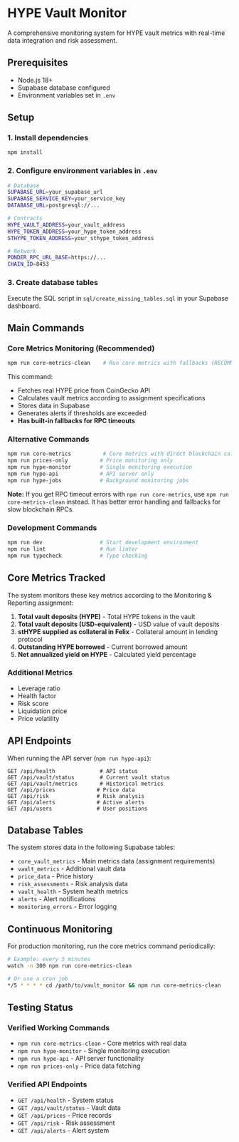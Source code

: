 # HYPE Vault Monitor

A comprehensive monitoring system for HYPE vault metrics with real-time data integration and risk assessment.

## Prerequisites

- Node.js 18+
- Supabase database configured
- Environment variables set in `.env`

## Setup

### 1. Install dependencies
```bash
npm install
```

### 2. Configure environment variables in `.env`
```bash
# Database
SUPABASE_URL=your_supabase_url
SUPABASE_SERVICE_KEY=your_service_key
DATABASE_URL=postgresql://...

# Contracts
HYPE_VAULT_ADDRESS=your_vault_address
HYPE_TOKEN_ADDRESS=your_hype_token_address
STHYPE_TOKEN_ADDRESS=your_sthype_token_address

# Network
PONDER_RPC_URL_BASE=https://...
CHAIN_ID=8453
```

### 3. Create database tables
Execute the SQL script in `sql/create_missing_tables.sql` in your Supabase dashboard.

## Main Commands

### Core Metrics Monitoring (Recommended)
```bash
npm run core-metrics-clean    # Run core metrics with fallbacks (RECOMMENDED)
```

This command:
- Fetches real HYPE price from CoinGecko API
- Calculates vault metrics according to assignment specifications
- Stores data in Supabase
- Generates alerts if thresholds are exceeded
- **Has built-in fallbacks for RPC timeouts**

### Alternative Commands
```bash
npm run core-metrics          # Core metrics with direct blockchain calls (may timeout on slow RPCs)
npm run prices-only          # Price monitoring only
npm run hype-monitor         # Single monitoring execution
npm run hype-api             # API server only
npm run hype-jobs            # Background monitoring jobs
```

**Note:** If you get RPC timeout errors with `npm run core-metrics`, use `npm run core-metrics-clean` instead. It has better error handling and fallbacks for slow blockchain RPCs.

### Development Commands
```bash
npm run dev                  # Start development environment
npm run lint                 # Run linter
npm run typecheck            # Type checking
```

## Core Metrics Tracked

The system monitors these key metrics according to the Monitoring & Reporting assignment:

1. **Total vault deposits (HYPE)** - Total HYPE tokens in the vault
2. **Total vault deposits (USD-equivalent)** - USD value of vault deposits
3. **stHYPE supplied as collateral in Felix** - Collateral amount in lending protocol
4. **Outstanding HYPE borrowed** - Current borrowed amount
5. **Net annualized yield on HYPE** - Calculated yield percentage

### Additional Metrics
- Leverage ratio
- Health factor
- Risk score
- Liquidation price
- Price volatility

## API Endpoints

When running the API server (`npm run hype-api`):

```
GET /api/health              # API status
GET /api/vault/status        # Current vault status
GET /api/vault/metrics       # Historical metrics
GET /api/prices             # Price data
GET /api/risk               # Risk analysis
GET /api/alerts             # Active alerts
GET /api/users              # User positions
```

## Database Tables

The system stores data in the following Supabase tables:
- `core_vault_metrics` - Main metrics data (assignment requirements)
- `vault_metrics` - Additional vault data
- `price_data` - Price history
- `risk_assessments` - Risk analysis data
- `vault_health` - System health metrics
- `alerts` - Alert notifications
- `monitoring_errors` - Error logging

## Continuous Monitoring

For production monitoring, run the core metrics command periodically:

```bash
# Example: every 5 minutes
watch -n 300 npm run core-metrics-clean

# Or use a cron job
*/5 * * * * cd /path/to/vault_monitor && npm run core-metrics-clean
```

## Testing Status

### Verified Working Commands
- `npm run core-metrics-clean` - Core metrics with real data
- `npm run hype-monitor` - Single monitoring execution
- `npm run hype-api` - API server functionality
- `npm run prices-only` - Price data fetching

### Verified API Endpoints
- `GET /api/health` - System status
- `GET /api/vault/status` - Vault data
- `GET /api/prices` - Price records
- `GET /api/risk` - Risk assessment
- `GET /api/alerts` - Alert system
